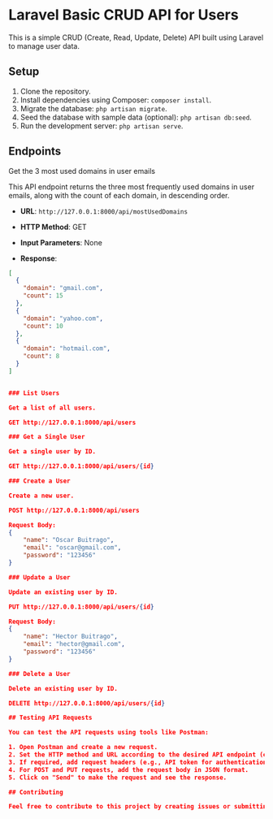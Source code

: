 # Laravel Basic CRUD API for Users

This is a simple CRUD (Create, Read, Update, Delete) API built using Laravel to manage user data.

## Setup

1. Clone the repository.
2. Install dependencies using Composer: `composer install`.
3. Migrate the database: `php artisan migrate`.
4. Seed the database with sample data (optional): `php artisan db:seed`.
5. Run the development server: `php artisan serve`.

## Endpoints

Get the 3 most used domains in user emails

This API endpoint returns the three most frequently used domains in user emails, along with the count of each domain, in descending order.

- **URL**: `http://127.0.0.1:8000/api/mostUsedDomains`

- **HTTP Method**: GET

- **Input Parameters**: None

- **Response**:

```json
[
  {
    "domain": "gmail.com",
    "count": 15
  },
  {
    "domain": "yahoo.com",
    "count": 10
  },
  {
    "domain": "hotmail.com",
    "count": 8
  }
]


### List Users

Get a list of all users.

GET http://127.0.0.1:8000/api/users

### Get a Single User

Get a single user by ID.

GET http://127.0.0.1:8000/api/users/{id}

### Create a User

Create a new user.

POST http://127.0.0.1:8000/api/users

Request Body:
{
    "name": "Oscar Buitrago",
    "email": "oscar@gmail.com",
    "password": "123456"
}

### Update a User

Update an existing user by ID.

PUT http://127.0.0.1:8000/api/users/{id}

Request Body:
{
    "name": "Hector Buitrago",
    "email": "hector@gmail.com",
    "password": "123456"
}

### Delete a User

Delete an existing user by ID.

DELETE http://127.0.0.1:8000/api/users/{id}

## Testing API Requests

You can test the API requests using tools like Postman:

1. Open Postman and create a new request.
2. Set the HTTP method and URL according to the desired API endpoint (e.g., `GET http://127.0.0.1:8000/api/users`).
3. If required, add request headers (e.g., API token for authentication).
4. For POST and PUT requests, add the request body in JSON format.
5. Click on "Send" to make the request and see the response.

## Contributing

Feel free to contribute to this project by creating issues or submitting pull requests. All feedback and contributions are welcome!


